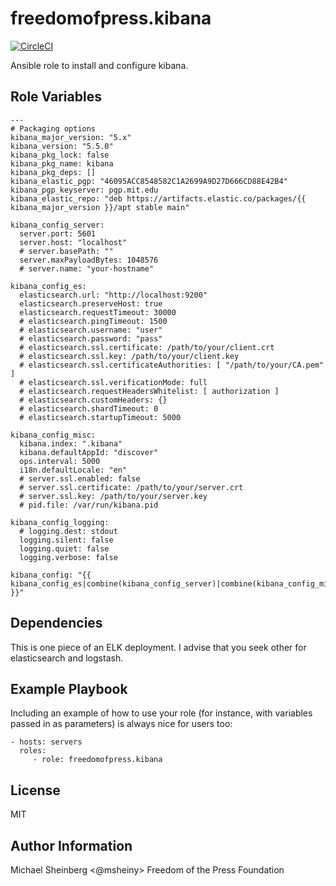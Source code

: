 freedomofpress.kibana
=====================

[![CircleCI](https://circleci.com/gh/freedomofpress/ansible-role-kibana.svg?style=svg&circle-token=95f31e6b9e0e8b11b68ec29b8fc54537c46841f3)](https://circleci.com/gh/freedomofpress/ansible-role-kibana)

Ansible role to install and configure kibana. 

Role Variables
--------------

```
---
# Packaging options
kibana_major_version: "5.x"
kibana_version: "5.5.0"
kibana_pkg_lock: false
kibana_pkg_name: kibana
kibana_pkg_deps: []
kibana_elastic_pgp: "46095ACC8548582C1A2699A9D27D666CD88E42B4"
kibana_pgp_keyserver: pgp.mit.edu
kibana_elastic_repo: "deb https://artifacts.elastic.co/packages/{{ kibana_major_version }}/apt stable main"

kibana_config_server:
  server.port: 5601
  server.host: "localhost"
  # server.basePath: ""
  server.maxPayloadBytes: 1048576
  # server.name: "your-hostname"

kibana_config_es:
  elasticsearch.url: "http://localhost:9200"
  elasticsearch.preserveHost: true
  elasticsearch.requestTimeout: 30000
  # elasticsearch.pingTimeout: 1500
  # elasticsearch.username: "user"
  # elasticsearch.password: "pass"
  # elasticsearch.ssl.certificate: /path/to/your/client.crt
  # elasticsearch.ssl.key: /path/to/your/client.key
  # elasticsearch.ssl.certificateAuthorities: [ "/path/to/your/CA.pem" ]
  # elasticsearch.ssl.verificationMode: full
  # elasticsearch.requestHeadersWhitelist: [ authorization ]
  # elasticsearch.customHeaders: {}
  # elasticsearch.shardTimeout: 0
  # elasticsearch.startupTimeout: 5000

kibana_config_misc:
  kibana.index: ".kibana"
  kibana.defaultAppId: "discover"
  ops.interval: 5000
  i18n.defaultLocale: "en"
  # server.ssl.enabled: false
  # server.ssl.certificate: /path/to/your/server.crt
  # server.ssl.key: /path/to/your/server.key
  # pid.file: /var/run/kibana.pid

kibana_config_logging:
  # logging.dest: stdout
  logging.silent: false
  logging.quiet: false
  logging.verbose: false

kibana_config: "{{ kibana_config_es|combine(kibana_config_server)|combine(kibana_config_misc)|combine(kibana_config_logging) }}"
```

Dependencies
------------

This is one piece of an ELK deployment. I advise that you seek other for elasticsearch and logstash.

Example Playbook
----------------

Including an example of how to use your role (for instance, with variables passed in as parameters) is always nice for users too:

    - hosts: servers
      roles:
         - role: freedomofpress.kibana

License
-------

MIT

Author Information
------------------

Michael Sheinberg <@msheiny>
Freedom of the Press Foundation

